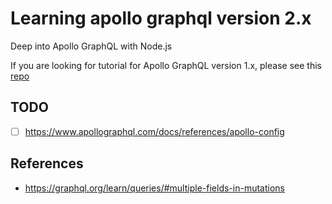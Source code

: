# Learning apollo graphql version 2.x

Deep into Apollo GraphQL with Node.js

If you are looking for tutorial for Apollo GraphQL version 1.x, please see this [repo](https://github.com/mrdulin/apollo-server-express-starter)

## TODO

- [ ] https://www.apollographql.com/docs/references/apollo-config

## References

- https://graphql.org/learn/queries/#multiple-fields-in-mutations
